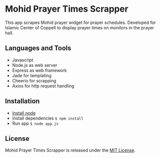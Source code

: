 # Mohid Prayer Times Scrapper


This app scrapes Mohid prayer widget for prayer schedules. Developed for Islamic Center of Coppell to display
prayer times on monitors in the prayer hall.

## Languages and Tools
 - Javascript
 - Node.js as web server 
 - Express as web framework
 - Jade for templating
 - Cheerio for scrapping
 - Axios for http request handling

## Installation
  - [Install node](https://nodejs.org/en/download/)
  - Install dependencies `$ npm install`
  - Run app `$ node app.js`


## License

Mohid Prayer Times Scrapper is released under the [MIT License](https://opensource.org/licenses/MIT).

